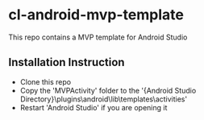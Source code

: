 # cl-android-mvp-template
This repo contains a MVP template for Android Studio

Installation Instruction
-
 - Clone this repo
 - Copy the 'MVPActivity' folder to the '{Android Studio Directory}\plugins\android\lib\templates\activities\'
 - Restart 'Android Studio' if you are opening it
